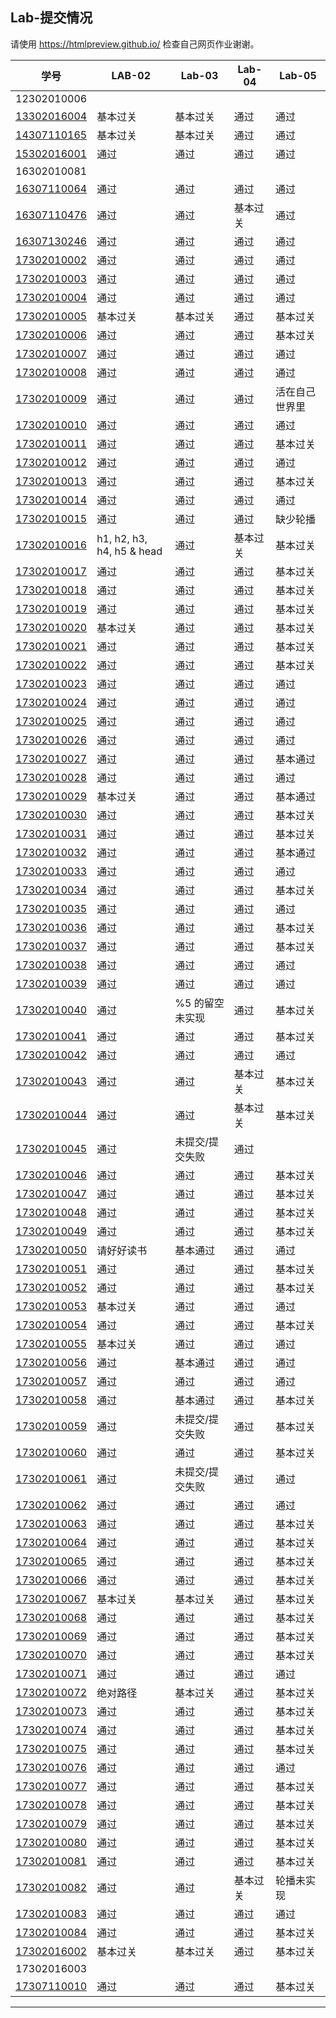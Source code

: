 Lab-提交情况
---------------
请使用 https://htmlpreview.github.io/ 检查自己网页作业谢谢。

|学号|LAB-02|Lab-03|Lab-04|Lab-05|
|---|---|---|---|---|
|12302010006||||||
|[13302016004](https://github.com/qkrsh0424/fdu-17ss-web-lab)|基本过关|基本过关|通过|通过|
|[14307110165](https://github.com/huohuayuzhong/fdu-17ss-web-lab)|基本过关|基本过关|通过|通过|
|[15302016001](https://github.com/HarryParkKR/LAB)|通过|通过|通过|通过|
|16302010081|||
|[16307110064](https://github.com/StrayBird-ATSH/fdu-17ss-web-lab)|通过|通过|通过|通过|
|[16307110476](https://github.com/xinyuetang/17ssWebLab)|通过|通过|基本过关|通过|通过|
|[16307130246](https://github.com/DanielDFY/fdu-17ss-web-lab)|通过|通过|通过|通过|
|[17302010002](https://github.com/HNoodles/fdu-17ss-web-lab)|通过|通过|通过|通过|
|[17302010003](https://github.com/Kosphere/fdu-17ss-web-lab)|通过|通过|通过|通过|
|[17302010004](https://github.com/MickeysClubhouse/Lab)|通过|通过|通过|通过|
|[17302010005](https://github.com/LHQ005/fdu-17ss-web-lab)|基本过关|基本过关|通过|基本过关|
|[17302010006](https://github.com/zxylalalalala/fdu-17ss-web-lab)|通过|通过|通过|基本过关|
|[17302010007](https://github.com/whisIS/lab)|通过|通过|通过|通过|
|[17302010008](https://github.com/smiaok/LAB)|通过|通过|通过|通过|
|[17302010009](https://github.com/lyf21/17ss-Web-Lab)|通过|通过|通过|活在自己世界里|
|[17302010010](https://github.com/Reimugo/fdu-17ss-web-lab)|通过|通过|通过|通过|
|[17302010011](https://github.com/TMXwxm/fdu-17ss-web-lab )|通过|通过|通过|基本过关|
|[17302010012](https://github.com/SyIar/fdu-17ss-web-lab )|通过|通过|通过|通过|
|[17302010013](https://github.com/olnytowalk/Lab)|通过|通过|通过|基本过关|
|[17302010014](https://github.com/Vkshiki/fdu-17ss-web-lab )|通过|通过|通过|通过|
|[17302010015](https://github.com/shixiaji/lab)|通过|通过|通过|缺少轮播|
|[17302010016](https://github.com/ppsh41/lab2)|h1, h2, h3, h4, h5 & head|通过|基本过关|基本过关|
|[17302010017](https://github.com/CrazyBlueStorm/17302010017)|通过|通过|通过|基本过关|
|[17302010018](https://github.com/UOHZYRAHCAZ/fdu-17ss-web-lab )|通过|通过|通过|基本过关|
|[17302010019](https://github.com/LiuJian000/fdu-17ss-web-lab)|通过|通过|通过|基本过关|
|[17302010020](https://github.com/HeroXMK/fdu-17ss-web-lab )|基本过关|通过|通过|基本过关|
|[17302010021](https://github.com/linchenlinchen/fdu-17ss-web-lab )|通过|通过|通过|基本过关|
|[17302010022](https://github.com/17sslinguopeng/lab02)|通过|通过|通过|基本过关|
|[17302010023](https://github.com/17ssyanmoufu/2018web)|通过|通过|通过|通过|
|[17302010024](https://github.com/Jedar/fdu-17ss-web-lab )|通过|通过|通过|通过|
|[17302010025](https://github.com/FDChongLi/Lab)|通过|通过|通过|通过|
|[17302010026](https://github.com/17ssDP/fdu-17ss-web-lab)|通过|通过|通过|通过|
|[17302010027](https://github.com/gjfang/fdu-17ss-web-lab )|通过|通过|通过|基本通过|
|[17302010028](https://github.com/250here/fdu-17ss-web-lab )|通过|通过|通过|通过|
|[17302010029](https://github.com/Lu-yq/Lab2-Lu)|基本过关|通过|通过|基本通过|
|[17302010030](https://github.com/Shenjiahui/17302010030)|通过|通过|通过|基本过关|
|[17302010031](https://github.com/yongli0510/fdu-17ss-web-lab )|通过|通过|通过|基本过关|
|[17302010032](https://github.com/FDYZHao/fdu-17ss-web-lab )|通过|通过|通过|基本通过|
|[17302010033](https://github.com/zhan-zhai/fdu-17ss-web-lab)|通过|通过|通过|通过|
|[17302010034](https://github.com/ddf1826120803/DDF-WebLab)|通过|通过|通过|基本过关|
|[17302010035](https://github.com/17302010035/17302010035_lab02)|通过|通过|通过|通过|
|[17302010036](https://github.com/ShiningSelina/Lab)|通过|通过|通过|基本过关|
|[17302010037](https://github.com/DarkSpooky/fdu-17ss-web-lab)|通过|通过|通过|基本过关|
|[17302010038](https://github.com/whw19991003/fdu-17ss-web-lab )|通过|通过|通过|通过|
|[17302010039](https://github.com/Kyle-Dwyer)|通过|通过|通过|通过|
|[17302010040](https://github.com/17302010040/Lab)|通过|%5 的留空未实现|通过|基本过关|
|[17302010041](https://github.com/fd17302010041/lab2)|通过|通过|通过|基本过关|
|[17302010042](https://github.com/xyt111/Lab2)|通过|通过|通过|通过|
|[17302010043](https://github.com/Backtrackhhh/fdu-17ss-web-lab)|通过|通过|基本过关|基本过关|
|[17302010044](https://github.com/LinXQ990923/webLab)|通过|通过|基本过关|基本过关|
|[17302010045](https://github.com/17302010045/fdu-17ss-web-lab)|通过|未提交/提交失败|通过||
|[17302010046](https://github.com/chenyu233/Lab)|通过|通过|通过|基本过关|
|[17302010047](https://github.com/AkashicLog/lab)|通过|通过|通过|基本过关|
|[17302010048](https://github.com/Dxenlo/fdu-17ss-web-lab)|通过|通过|通过|基本过关|
|[17302010049](https://github.com/126pikaqiu/fdu-17ss-web-lab)|通过|通过|通过|基本过关|
|[17302010050](https://github.com/xiaxia112/fdu-17ss-web-lab)|请好好读书|基本通过|通过|通过|
|[17302010051](https://github.com/MrYangHui/fdu-17ss-web-lab)|通过|通过|通过|基本过关|
|[17302010052](https://github.com/zhanghaozhang/fdu-17ss-web-lab)|通过|通过|通过|基本过关|
|[17302010053](https://github.com/zhsyy/fdu-17ss-web-lab)|基本过关|通过|通过|通过|
|[17302010054](https://github.com/erica8/fdu-17ss-web-lab)|通过|通过|通过|基本过关|
|[17302010055](https://github.com/17302010055/fdu-17ss-web-lab )|基本过关|通过|通过|通过|
|[17302010056](https://github.com/ShanHuaSHa/fdu-17ss-web-lab )|通过|基本通过|通过|通过|
|[17302010057](https://github.com/HuDanMonster/fdu-17ss-web-lab)|通过|通过|通过|通过|
|[17302010058](https://github.com/fudanwangqidi/fdu-17ss-web-lab )|通过|基本通过|通过|基本过关|
|[17302010059](https://github.com/claerlove1/fdu-17ss-web-lab )|通过|未提交/提交失败|通过|基本过关|
|[17302010060](https://github.com/chenghgh/fdu-17ss-web-lab )|通过|通过|通过|基本过关|
|[17302010061](https://github.com/lzhnl/web1-17302010061)|通过|未提交/提交失败|通过|通过|
|[17302010062](https://github.com/InaYan/lab2)|通过|通过|通过|通过|
|[17302010063](https://github.com/Currycurrycurry/fdu-17ss-web-lab)|通过|通过|通过|基本过关|
|[17302010064](https://github.com/comingwinter1234/labwork)|通过|通过|通过|基本过关|
|[17302010065](https://github.com/Achillessanger/Lab)|通过|通过|通过|基本过关|
|[17302010066](https://github.com/programmerwcn/lab-17302010066)|通过|通过|通过|基本过关|
|[17302010067](https://github.com/fd17302010067/fdu-17ss-web-lab)|基本过关|基本过关|通过|基本过关|
|[17302010068](https://github.com/zhangcen456/fdu-17ss-web-lab)|通过|通过|通过|基本过关|
|[17302010069](https://github.com/fd17302010069/fdu-17ss-web-lab)|通过|通过|通过|基本过关|
|[17302010070](https://github.com/LALASeason/fdu-17ss-web-lab)|通过|通过|通过|基本过关|
|[17302010071](https://github.com/xiaoxiaobai173020/fdu-17ss-web-lab)|通过|通过|通过|通过|
|[17302010072](https://github.com/MrYiDing/fdu-17ss-web-lab)|绝对路径|基本过关|通过|基本过关|
|[17302010073](https://github.com/humenghan/Lab-Homework)|通过|通过|通过|基本过关|
|[17302010074](https://github.com/Rheashizhou/Lab)|通过|通过|通过|基本过关|
|[17302010075](https://github.com/lsumx/Lab)|通过|通过|通过|基本过关|
|[17302010076](https://github.com/zyhlx/fdu-17ss-web-lab )|通过|通过|通过|通过|
|[17302010077](https://github.com/HXX5656/lab)|通过|通过|通过|基本过关|
|[17302010078](https://github.com/NNNlemon/fdu-17ss-web-lab )|通过|通过|通过|基本过关|
|[17302010079](https://github.com/SongYijing/LAB)|通过|通过|通过|基本过关|
|[17302010080](https://github.com/Carvendish/fdu-17ss-web-lab )|通过|通过|通过|基本过关|
|[17302010081](https://github.com/LuoRongLuoRong/fdu-17ss-web-lab )|通过|通过|通过|基本过关|
|[17302010082](https://github.com/bixiongquan/fdu-17ss-web-lab)|通过|通过|基本过关|轮播未实现|
|[17302010083](https://github.com/olallaland/fdu-17ss-web-lab )|通过|通过|通过|通过|
|[17302010084](https://github.com/jeffrey0706/fdu-17ss-web-lab)|通过|通过|通过|基本过关|
|[17302016002](https://github.com/17sstmk/Lab)|基本过关|基本过关|通过|基本过关|
|17302016003|||
|[17307110010](https://github.com/Lame-Lamb/fdu-17ss-web-lab )|通过|通过|通过|基本过关|

----
